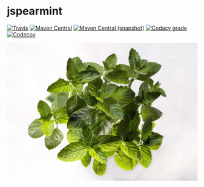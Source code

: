 jspearmint
===

[![Travis](https://img.shields.io/travis/io7m/jspearmint.png?style=flat-square)](https://travis-ci.org/io7m/jspearmint)
[![Maven Central](https://img.shields.io/maven-central/v/com.io7m.jspearmint/com.io7m.jspearmint.png?style=flat-square)](http://search.maven.org/#search%7Cga%7C1%7Cg%3A%22com.io7m.jspearmint%22)
[![Maven Central (snapshot)](https://img.shields.io/nexus/s/https/oss.sonatype.org/com.io7m.jspearmint/com.io7m.jspearmint.svg?style=flat-square)](https://oss.sonatype.org/content/repositories/snapshots/com/io7m/jspearmint/)
[![Codacy grade](https://img.shields.io/codacy/grade/ec405841decf4a589335aada10acb94d.png?style=flat-square)](https://www.codacy.com/app/github_79/jspearmint)
[![Codecov](https://img.shields.io/codecov/c/github/io7m/jspearmint.png?style=flat-square)](https://codecov.io/gh/io7m/jspearmint)

![jspearmint](./src/site/resources/jspearmint.jpg?raw=true)

